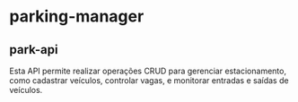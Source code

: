 # parking-manager
## park-api
Esta API permite realizar operações CRUD para gerenciar estacionamento, como cadastrar veículos, controlar vagas, e monitorar entradas e saídas de veículos.
